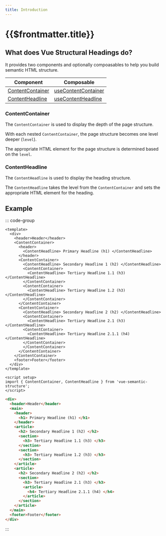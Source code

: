 ```yaml
---
title: Introduction
---
```


# {{$frontmatter.title}}

## What does Vue Structural Headings do?

It provides two components and optionally compoasables to help you build semantic HTML structure.

| Component | Composable |
| --- | --- |
| [ContentContainer](/components/content-container) | [useContentContainer](/composables/use-content-container) |
| [ContentHeadline](/components/content-headline) | [useContentHeadline](/composables/use-content-headline) |

### ContentContainer

The `ContentContainer` is used to display the depth of the page structure.

With each nested `ContentContainer`, the page structure becomes one level deeper (`level`).

The appropriate HTML element for the page structure is determined based on the `level`.

### ContentHeadline

The `ContentHeadline` is used to display the heading structure.

The `ContentHeadline` takes the level from the `ContentContainer` and sets the appropriate HTML element for the heading.

## Example

::: code-group

```vue [Vue]
<template>
  <div>
    <header>Header</header>
    <ContentContainer>
      <header>
        <ContentHeadline> Primary Headline (h1) </ContentHeadline>
      </header>
      <ContentContainer>
        <ContentHeadline> Secondary Headline 1 (h2) </ContentHeadline>
        <ContentContainer>
          <ContentHeadline> Tertiary Headline 1.1 (h3) </ContentHeadline>
        </ContentContainer>
        <ContentContainer>
          <ContentHeadline> Tertiary Headline 1.2 (h3) </ContentHeadline>
        </ContentContainer>
      </ContentContainer>
      <ContentContainer>
        <ContentHeadline> Secondary Headline 2 (h2) </ContentHeadline>
        <ContentContainer>
          <ContentHeadline> Tertiary Headline 2.1 (h3) </ContentHeadline>
        <ContentContainer>
          <ContentHeadline> Tertiary Headline 2.1.1 (h4) </ContentHeadline>
        </ContentContainer>
        </ContentContainer>
      </ContentContainer>
    </ContentContainer>
    <footer>Footer</footer>
  </div>
</template>

<script setup>
import { ContentContainer, ContentHeadline } from 'vue-semantic-structure';
</script>
```

```html [HTML]
<div>
  <header>Header</header>
  <main>
    <header>
      <h1> Primary Headline (h1) </h1>
    </header>
    <article>
      <h2> Secondary Headline 1 (h2) </h2>
      <section>
        <h3> Tertiary Headline 1.1 (h3) </h3>
      </section>
      <section>
        <h3> Tertiary Headline 1.2 (h3) </h3>
      </section>
    </article>
    <article>
      <h2> Secondary Headline 2 (h2) </h2>
      <section>
        <h3> Tertiary Headline 2.1 (h3) </h3>
        <article>
          <h4> Tertiary Headline 2.1.1 (h4) </h4>
        </article>
      </section>
    </article>
  </main>
  <footer>Footer</footer>
</div>
```

:::
